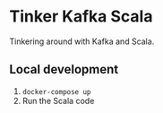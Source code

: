 # Tinker Kafka Scala

Tinkering around with Kafka and Scala.

## Local development

1. `docker-compose up`
1. Run the Scala code
